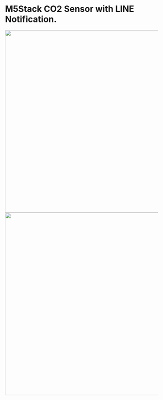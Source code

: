 # M5Stack CO2 Sensor with LINE Notification.


<img src="https://user-images.githubusercontent.com/166852/104843247-ed42f500-590c-11eb-8856-18d0a856d6e2.jpg" width=600 />

<img src="https://user-images.githubusercontent.com/166852/104843249-f207a900-590c-11eb-95f8-3947e8a440a8.jpg" width=600 />

